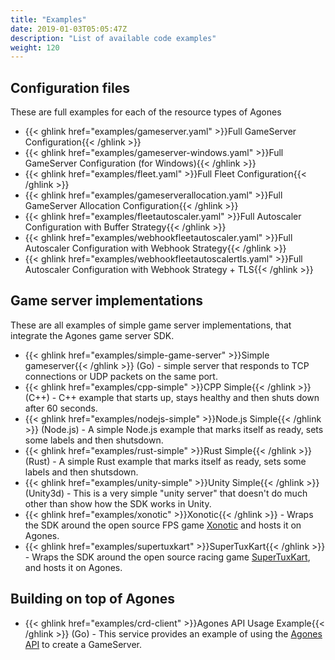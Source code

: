 ```yaml
---
title: "Examples"
date: 2019-01-03T05:05:47Z
description: "List of available code examples"
weight: 120
---
```


## Configuration files

These are full examples for each of the resource types of Agones

- {{< ghlink href="examples/gameserver.yaml" >}}Full GameServer Configuration{{< /ghlink >}}
- {{< ghlink href="examples/gameserver-windows.yaml" >}}Full GameServer Configuration (for Windows){{< /ghlink >}}
- {{< ghlink href="examples/fleet.yaml" >}}Full Fleet Configuration{{< /ghlink >}}
- {{< ghlink href="examples/gameserverallocation.yaml" >}}Full GameServer Allocation Configuration{{< /ghlink >}}
- {{< ghlink href="examples/fleetautoscaler.yaml" >}}Full Autoscaler Configuration with Buffer Strategy{{< /ghlink >}}
- {{< ghlink href="examples/webhookfleetautoscaler.yaml" >}}Full Autoscaler Configuration with Webhook Strategy{{< /ghlink >}}
- {{< ghlink href="examples/webhookfleetautoscalertls.yaml" >}}Full Autoscaler Configuration with Webhook Strategy + TLS{{< /ghlink >}}

## Game server implementations

These are all examples of simple game server implementations, that integrate the Agones game server SDK. 

* {{< ghlink href="examples/simple-game-server" >}}Simple gameserver{{< /ghlink >}} (Go) - simple server that 
  responds to TCP connections or UDP packets on the same port.
* {{< ghlink href="examples/cpp-simple" >}}CPP Simple{{< /ghlink >}} (C++) - C++ example that starts up, stays 
  healthy and then shuts down after 60 seconds.
* {{< ghlink href="examples/nodejs-simple" >}}Node.js Simple{{< /ghlink >}} (Node.js) -
  A simple Node.js example that marks itself as ready, sets some labels and then shutsdown.
* {{< ghlink href="examples/rust-simple" >}}Rust Simple{{< /ghlink >}} (Rust) -
  A simple Rust example that marks itself as ready, sets some labels and then shutsdown.
* {{< ghlink href="examples/unity-simple" >}}Unity Simple{{< /ghlink >}} (Unity3d)  -
  This is a very simple "unity server" that doesn't do much other than show how the SDK works in Unity.
* {{< ghlink href="examples/xonotic" >}}Xonotic{{< /ghlink >}} - Wraps the SDK around the open source FPS game 
  [Xonotic](http://www.xonotic.org) and hosts it on Agones.
* {{< ghlink href="examples/supertuxkart" >}}SuperTuxKart{{< /ghlink >}} \- Wraps the SDK around the open source
  racing game [SuperTuxKart](https://supertuxkart.net/), and hosts it on Agones.

## Building on top of Agones

- {{< ghlink href="examples/crd-client" >}}Agones API Usage Example{{< /ghlink >}} (Go) - 
  This service provides an example of using the [Agones API](https://pkg.go.dev/agones.dev/agones/pkg/client/clientset/versioned/typed/agones/v1)
  to create a GameServer.
